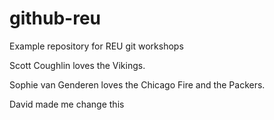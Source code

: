 # github-reu
Example repository for REU git workshops

Scott Coughlin loves the Vikings.

Sophie van Genderen loves the Chicago Fire and the Packers.

David made me change this






